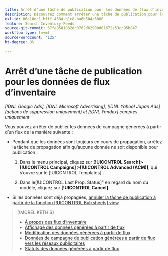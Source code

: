 ```yaml
---
title: Arrêt d’une tâche de publication pour les données de flux d’inventaire
description: Découvrez comment arrêter une tâche de publication pour les données de flux d’inventaire.
exl-id: 06a10ec1-bfff-4384-b1c8-ba6b504c6888
feature: Search Inventory Feeds
source-git-commit: 67fe8581832dc0762d62908d01672e53cc95b847
workflow-type: tm+mt
source-wordcount: '125'
ht-degree: 0%

---
```


# Arrêt d’une tâche de publication pour les données de flux d’inventaire

*[!DNL Google Ads], [!DNL Microsoft Advertising], [!DNL Yahoo! Japan Ads] (actions de suppression uniquement) et [!DNL Yandex] comptes uniquement*

Vous pouvez arrêter de publier les données de campagne générées à partir d’un flux de la manière suivante :

* Pendant que les données sont toujours en cours de propagation, arrêtez la tâche de propagation afin qu’aucune donnée ne soit disponible pour publication :

   1. Dans le menu principal, cliquez sur **[!UICONTROL Search]> [!UICONTROL Campaigns] >[!UICONTROL Advanced (ACM)]**, qui s’ouvre sur le [!UICONTROL Templates] .

   1. Dans le[!UICONTROL Last Prop. Status]&quot; en regard du nom du modèle, cliquez sur **[!UICONTROL Cancel]**.

* Si les données sont déjà propagées, [annuler la tâche de publication à partir de la fonction [!UICONTROL Bulksheets] view](/help/search-social-commerce/campaign-management/bulksheets/bulksheet-stop-job.md).

>[!MORELIKETHIS]
>
>* [À propos des flux d’inventaire](inventory-feeds-about.md)
>* [Affichage des données générées à partir de flux](propagated-data-view.md)
>* [Modification des données générées à partir de flux](propagated-data-edit.md)
>* [Données de campagne de publication générées à partir de flux vers les réseaux publicitaires](propagated-data-post.md)
>* [Statuts des données générées à partir de flux](propagated-data-status.md)
